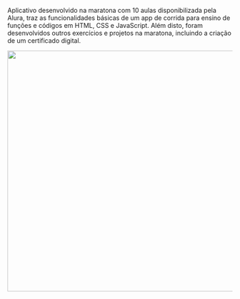 Aplicativo desenvolvido na maratona com 10 aulas disponibilizada pela Alura, traz as funcionalidades básicas de um app de corrida para ensino de funções e códigos em HTML, CSS e JavaScript. Além disto, foram desenvolvidos outros exercícios e projetos na maratona, incluindo a criação de um certificado digital.


<div align="center" margin-top="10"><img src="https://raw.githubusercontent.com/ChristopherHauschild/app-maratona-alura-quarentenadev/master/video.gif" width="800" height="540"/></div>



